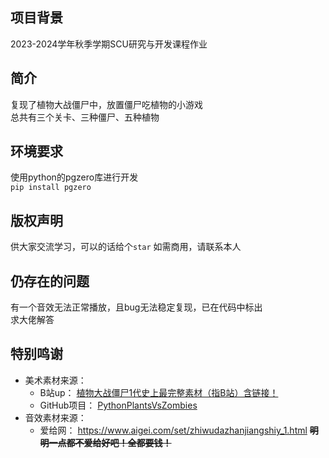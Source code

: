 ## 项目背景
2023-2024学年秋季学期SCU研究与开发课程作业
## 简介
复现了植物大战僵尸中，放置僵尸吃植物的小游戏  
总共有三个关卡、三种僵尸、五种植物
## 环境要求
使用python的pgzero库进行开发  
`pip install pgzero`  
## 版权声明
供大家交流学习，可以的话给个`star`
如需商用，请联系本人
## 仍存在的问题
有一个音效无法正常播放，且bug无法稳定复现，已在代码中标出  
求大佬解答
## 特别鸣谢
- 美术素材来源：  
  - B站up： [植物大战僵尸1代史上最完整素材（指B站）含链接！](https://www.bilibili.com/video/BV1Lg4y1t7zE/)  
  - GitHub项目： [PythonPlantsVsZombies](https://github.com/marblexu/PythonPlantsVsZombies.git)  
- 音效素材来源：
  - 爱给网： https://www.aigei.com/set/zhiwudazhanjiangshiy_1.html  **~~明明一点都不爱给好吧！全都要钱！~~**
